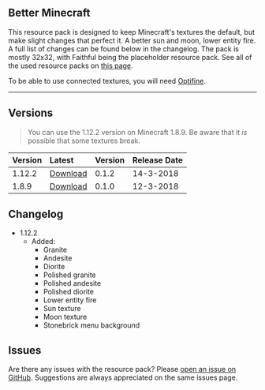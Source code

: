## Better Minecraft

This resource pack is designed to keep Minecraft's textures the default, but make slight changes that perfect it. A better sun and moon, lower entity fire. A full list of changes can be found below in the changelog. The pack is mostly 32x32, with Faithful being the placeholder resource pack. See all of the used resource packs on [this page](used-packs).

To be able to use connected textures, you will need [Optifine](https://optifine.net/downloads).

* * *

## Versions
> You can use the 1.12.2 version on Minecraft 1.8.9. Be aware that it _is_ possible that some textures break.

| Version | Latest   | Version | Release Date |
|:--------|:---------|:--------|:-------------|
| 1.12.2  | [Download](http://www.mediafire.com/file/gf5d4v52uvdu0z7/Better_Minecraft_1.12.2_v0.1.2.zip) | 0.1.2   | 14-3-2018    |
| 1.8.9   | [Download](http://www.mediafire.com/file/hqevh0gqkk3eoe9/Better%20Minecraft%201.8.9%20v0.1.0.zip) | 0.1.0   | 12-3-2018    |

## Changelog

- 1.12.2
  - Added:
      - Granite
      - Andesite
      - Diorite      
      - Polished granite
      - Polished andesite
      - Polished diorite
      - Lower entity fire
      - Sun texture
      - Moon texture
      - Stonebrick menu background

## Issues

Are there any issues with the resource pack? Please [open an issue on GitHub](https://github.com/lieuwe-berg/bmcpack/issues). Suggestions are always appreciated on the same issues page.
